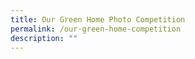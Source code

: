 ```yaml
---
title: Our Green Home Photo Competition
permalink: /our-green-home-competition
description: ""
---
```

